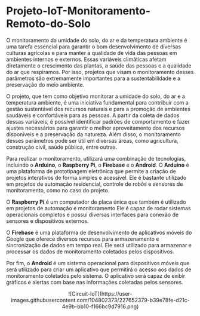 # Projeto-IoT-Monitoramento-Remoto-do-Solo
O monitoramento da umidade do solo, do ar e da temperatura ambiente é uma tarefa essencial para garantir o bom desenvolvimento de diversas culturas agrícolas e para manter a qualidade de vida das pessoas em ambientes internos e externos. Essas variáveis climáticas afetam diretamente o crescimento das plantas, a saúde das pessoas e a qualidade do ar que respiramos. Por isso, projetos que visam o monitoramento desses parâmetros são extremamente importantes para a sustentabilidade e a preservação do meio ambiente.

O projeto, que tem como objetivo monitorar a umidade do solo, do ar e a temperatura ambiente, é uma iniciativa fundamental para contribuir com a gestão sustentável dos recursos naturais e para a promoção de ambientes saudáveis e confortáveis para as pessoas. A partir da coleta de dados dessas variáveis, é possível identificar padrões de comportamento e fazer ajustes necessários para garantir o melhor aproveitamento dos recursos disponíveis e a preservação da natureza. Além disso, o monitoramento desses parâmetros pode ser útil em diversas áreas, como agricultura, construção civil, saúde pública, entre outras.

Para realizar o monitoramento, utilizará uma combinação de tecnologias, incluindo o **Arduino**, o **Raspberry Pi**, o **Firebase** e o **Android**. O **Arduino** é uma plataforma de prototipagem eletrônica que permite a criação de projetos interativos de forma simples e acessível. Ele é bastante utilizado em projetos de automação residencial, controle de robôs e sensores de monitoramento, como no caso do projeto.

O **Raspberry Pi** é um computador de placa única que também é utilizado em projetos de automação e monitoramento Ele é capaz de rodar sistemas operacionais completos e possui diversas interfaces para conexão de sensores e dispositivos externos.

O **Firebase** é uma plataforma de desenvolvimento de aplicativos móveis do Google que oferece diversos recursos para armazenamento e sincronização de dados em tempo real. Ele será utilizado para armazenar e processar os dados de monitoramento coletados pelos dispositivos.

Por fim, o **Android** é um sistema operacional para dispositivos móveis que será utilizado para criar um aplicativo que permitirá o acesso aos dados de monitoramento coletados pelo sistema. O aplicativo será capaz de exibir gráficos e alertas com base nas informações coletadas pelos sensores.
<div align="center">
![Circuit-IoT](https://user-images.githubusercontent.com/104802373/227652379-b39e78fe-d21c-4e9b-bb10-f166bc9d7916.png)
</div>
